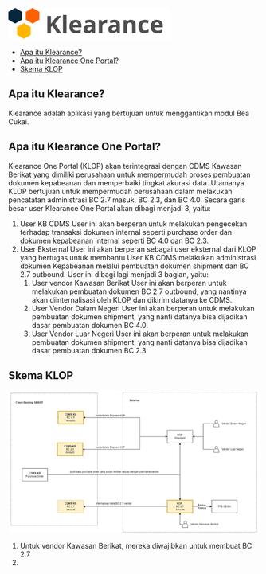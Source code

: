 
![](klearancelogo.svg)
- [Apa itu Klearance?](#apa-itu-klearance)
- [Apa itu Klearance One Portal?](#apa-itu-klearance-one-portal)
- [Skema KLOP](#skema-klop)

## Apa itu Klearance?
Klearance adalah aplikasi yang bertujuan untuk menggantikan modul Bea Cukai. 

## Apa itu Klearance One Portal?
Klearance One Portal (KLOP) akan terintegrasi dengan CDMS Kawasan Berikat yang dimiliki perusahaan untuk mempermudah proses pembuatan dokumen kepabeanan dan memperbaiki tingkat akurasi data.
Utamanya KLOP bertujuan untuk mempermudah perusahaan dalam melakukan pencatatan administrasi BC 2.7 masuk, BC 2.3, dan BC 4.0. Secara garis besar user Klearance One Portal akan dibagi menjadi 3, yaitu:
1. User KB CDMS
User ini akan berperan untuk melakukan pengecekan terhadap transaksi dokumen internal seperti purchase order dan dokumen kepabeanan internal seperti BC 4.0 dan BC 2.3.
2. User Eksternal 
User ini akan berperan sebagai user eksternal dari KLOP yang bertugas untuk membantu User KB CDMS melakukan administrasi dokumen Kepabeanan melalui pembuatan dokumen shipment dan BC 2.7 outbound. User ini dibagi lagi menjadi 3 bagian, yaitu:
    1. User vendor Kawasan Berikat
    User ini akan berperan untuk melakukan pembuatan dokumen BC 2.7 outbound, yang nantinya akan diinternalisasi oleh KLOP dan dikirim datanya ke CDMS.
    2. User Vendor Dalam Negeri
    User ini akan berperan untuk melakukan pembuatan dokumen shipment, yang nanti datanya bisa dijadikan dasar pembuatan dokumen BC 4.0.
    3. User Vendor Luar Negeri
    User ini akan berperan untuk melakukan pembuatan dokumen shipment, yang nanti datanya bisa dijadikan dasar pembuatan dokumen BC 2.3


## Skema KLOP
![](2022-07-22-14-05-16.png)

1. Untuk vendor Kawasan Berikat, mereka diwajibkan untuk membuat BC 2.7
2. 